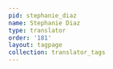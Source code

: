 ```yaml
---
pid: stephanie_diaz
name: Stephanie Diaz
type: translator
order: '181'
layout: tagpage
collection: translator_tags
---
```

